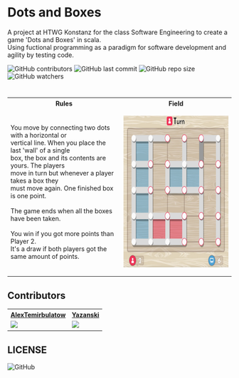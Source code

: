 # Dots and Boxes

A project at HTWG Konstanz for the class Software Engineering to create a game 'Dots and Boxes' in scala. <br>
Using fuctional programming as a paradigm for software development and agility by testing code.



<img alt="GitHub contributors" src="https://img.shields.io/github/contributors/AlexTemirbulatow/de.htwg.se.DotsAndBoxes"> <img alt="GitHub last commit" src="https://img.shields.io/github/last-commit/AlexTemirbulatow/de.htwg.se.DotsAndBoxes"> <img alt="GitHub repo size" src="https://img.shields.io/github/repo-size/AlexTemirbulatow/de.htwg.se.DotsAndBoxes"> <img alt="GitHub watchers" src="https://img.shields.io/github/watchers/AlexTemirbulatow/de.htwg.se.DotsAndBoxes?style=social">

#

<table>
    <tr><th>Rules</th><th>Field</th></tr>
    <tr><td>You move by connecting two dots with a horizontal or <br>
            vertical line. When you place the last 'wall' of a single <br>
            box, the box and its contents are yours. The players <br>
            move in turn but whenever a player takes a box they <br>
            must move again. One finished box is one point. 
            <br><br>
            The game ends when all the boxes have been taken.
            <br><br>
            You win if you got more points than Player 2. <br>
            It's a draw if both players got the same amount of points.
    </td><td><p align="center">
             <img src="https://github.com/AlexTemirbulatow/de.htwg.se.DotsAndBoxes/blob/main/dotsandboexs.png" width="400" height="340"></a></td></tr>
</table>

## Contributors
<table>
    <tr><th><a href="https://github.com/AlexTemirbulatow">AlexTemirbulatow</a></th><th><a href="https://github.com/Yazanski">Yazanski</a></th></tr>
    <tr><td><a href="https://git.io/streak-stats"><img src="https://streak-stats.demolab.com?user=AlexTemirbulatow&theme=dark"/></a></td><td><a href="https://git.io/streak-stats"><img src="https://streak-stats.demolab.com?user=Yazanski&theme=dark"/></a></td></tr>
</table>






## LICENSE
<img alt="GitHub" src="https://img.shields.io/github/license/AlexTemirbulatow/de.htwg.se.dotsandboxes">

